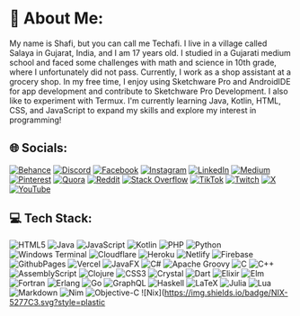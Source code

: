# 💫 About Me:
My name is Shafi, but you can call me Techafi. I live in a village called Salaya in Gujarat, India, and I am 17 years old. I studied in a Gujarati medium school and faced some challenges with math and science in 10th grade, where I unfortunately did not pass. Currently, I work as a shop assistant at a grocery shop. In my free time, I enjoy using Sketchware Pro and AndroidIDE for app development and contribute to Sketchware Pro Development. I also like to experiment with Termux. I'm currently learning Java, Kotlin, HTML, CSS, and JavaScript to expand my skills and explore my interest in programming!

## 🌐 Socials:
[![Behance](https://img.shields.io/badge/Behance-1769ff?logo=behance&logoColor=white)](https://behance.net/Behance_username) [![Discord](https://img.shields.io/badge/Discord-%237289DA.svg?logo=discord&logoColor=white)](https://discord.gg/Discord_invite_code) [![Facebook](https://img.shields.io/badge/Facebook-%231877F2.svg?logo=Facebook&logoColor=white)](https://facebook.com/Facebook_username) [![Instagram](https://img.shields.io/badge/Instagram-%23E4405F.svg?logo=Instagram&logoColor=white)](https://instagram.com/Techafi_) [![LinkedIn](https://img.shields.io/badge/LinkedIn-%230077B5.svg?logo=linkedin&logoColor=white)](https://linkedin.com/in/LinkedIn_username) [![Medium](https://img.shields.io/badge/Medium-12100E?logo=medium&logoColor=white)](https://medium.com/@Medium_username) [![Pinterest](https://img.shields.io/badge/Pinterest-%23E60023.svg?logo=Pinterest&logoColor=white)](https://pinterest.com/Techafi) [![Quora](https://img.shields.io/badge/Quora-%23B92B27.svg?logo=Quora&logoColor=white)](https://quora.com/profile/Quora_username) [![Reddit](https://img.shields.io/badge/Reddit-%23FF4500.svg?logo=Reddit&logoColor=white)](https://reddit.com/user/Reddit_username) [![Stack Overflow](https://img.shields.io/badge/-Stackoverflow-FE7A16?logo=stack-overflow&logoColor=white)](https://stackoverflow.com/users/Stackoverflow_user_id) [![TikTok](https://img.shields.io/badge/TikTok-%23000000.svg?logo=TikTok&logoColor=white)](https://tiktok.com/@Tiktok_username) [![Twitch](https://img.shields.io/badge/Twitch-%239146FF.svg?logo=Twitch&logoColor=white)](https://twitch.tv/Twitch_username) [![X](https://img.shields.io/badge/X-black.svg?logo=X&logoColor=white)](https://x.com/Techafi) [![YouTube](https://img.shields.io/badge/YouTube-%23FF0000.svg?logo=YouTube&logoColor=white)](https://youtube.com/@Techafi)

## 💻 Tech Stack:
![HTML5](https://img.shields.io/badge/html5-%23E34F26.svg?style=plastic&logo=html5&logoColor=white) ![Java](https://img.shields.io/badge/java-%23ED8B00.svg?style=plastic&logo=openjdk&logoColor=white) ![JavaScript](https://img.shields.io/badge/javascript-%23323330.svg?style=plastic&logo=javascript&logoColor=%23F7DF1E) ![Kotlin](https://img.shields.io/badge/kotlin-%237F52FF.svg?style=plastic&logo=kotlin&logoColor=white) ![PHP](https://img.shields.io/badge/php-%23777BB4.svg?style=plastic&logo=php&logoColor=white) ![Python](https://img.shields.io/badge/python-3670A0?style=plastic&logo=python&logoColor=ffdd54) ![Windows Terminal](https://img.shields.io/badge/Windows%20Terminal-%234D4D4D.svg?style=plastic&logo=windows-terminal&logoColor=white) ![Cloudflare](https://img.shields.io/badge/Cloudflare-F38020?style=plastic&logo=Cloudflare&logoColor=white) ![Heroku](https://img.shields.io/badge/heroku-%23430098.svg?style=plastic&logo=heroku&logoColor=white) ![Netlify](https://img.shields.io/badge/netlify-%23000000.svg?style=plastic&logo=netlify&logoColor=%2300C7B7) ![Firebase](https://img.shields.io/badge/firebase-%23039BE5.svg?style=plastic&logo=firebase) ![GithubPages](https://img.shields.io/badge/github%20pages-121013?style=plastic&logo=github&logoColor=white) ![Vercel](https://img.shields.io/badge/vercel-%23000000.svg?style=plastic&logo=vercel&logoColor=white) ![JavaFX](https://img.shields.io/badge/javafx-%23FF0000.svg?style=plastic&logo=javafx&logoColor=white) ![C#](https://img.shields.io/badge/c%23-%23239120.svg?style=plastic&logo=csharp&logoColor=white) ![Apache Groovy](https://img.shields.io/badge/Apache%20Groovy-4298B8.svg?style=plastic&logo=Apache+Groovy&logoColor=white) ![C](https://img.shields.io/badge/c-%2300599C.svg?style=plastic&logo=c&logoColor=white) ![C++](https://img.shields.io/badge/c++-%2300599C.svg?style=plastic&logo=c%2B%2B&logoColor=white) ![AssemblyScript](https://img.shields.io/badge/assembly%20script-%23000000.svg?style=plastic&logo=assemblyscript&logoColor=white) ![Clojure](https://img.shields.io/badge/Clojure-%23Clojure.svg?style=plastic&logo=Clojure&logoColor=Clojure) ![CSS3](https://img.shields.io/badge/css3-%231572B6.svg?style=plastic&logo=css3&logoColor=white) ![Crystal](https://img.shields.io/badge/crystal-%23000000.svg?style=plastic&logo=crystal&logoColor=white) ![Dart](https://img.shields.io/badge/dart-%230175C2.svg?style=plastic&logo=dart&logoColor=white) ![Elixir](https://img.shields.io/badge/elixir-%234B275F.svg?style=plastic&logo=elixir&logoColor=white) ![Elm](https://img.shields.io/badge/Elm-60B5CC?style=plastic&logo=elm&logoColor=white) ![Fortran](https://img.shields.io/badge/Fortran-%23734F96.svg?style=plastic&logo=fortran&logoColor=white) ![Erlang](https://img.shields.io/badge/Erlang-white.svg?style=plastic&logo=erlang&logoColor=a90533) ![Go](https://img.shields.io/badge/go-%2300ADD8.svg?style=plastic&logo=go&logoColor=white) ![GraphQL](https://img.shields.io/badge/-GraphQL-E10098?style=plastic&logo=graphql&logoColor=white) ![Haskell](https://img.shields.io/badge/Haskell-5e5086?style=plastic&logo=haskell&logoColor=white) ![LaTeX](https://img.shields.io/badge/latex-%23008080.svg?style=plastic&logo=latex&logoColor=white) ![Julia](https://img.shields.io/badge/-Julia-9558B2?style=plastic&logo=julia&logoColor=white) ![Lua](https://img.shields.io/badge/lua-%232C2D72.svg?style=plastic&logo=lua&logoColor=white) ![Markdown](https://img.shields.io/badge/markdown-%23000000.svg?style=plastic&logo=markdown&logoColor=white) ![Nim](https://img.shields.io/badge/nim-%23FFE953.svg?style=plastic&logo=nim&logoColor=white) ![Objective-C](https://img.shields.io/badge/OBJECTIVE--C-%233A95E3.svg?style=plastic&logo=apple&logoColor=white) ![Nix](https://img.shields.io/badge/NIX-5277C3.svg?style=plastic
